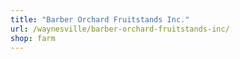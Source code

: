 ```yaml
---
title: "Barber Orchard Fruitstands Inc."
url: /waynesville/barber-orchard-fruitstands-inc/
shop: farm
---
```

